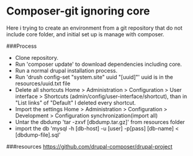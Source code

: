 # Composer-git ignoring core 


Here i trying to create an environment from a git repository that do not include core folder, and initial set up is manage with composer.

###Process
- Clone repository.
- Run 'composer update' to download dependencies including core.
- Run a normal drupal installation process.
- Run 'drush config-set "system.site" uuid "[uuid]"' uuid is in the resources/uuid.txt file
- Delete all shortcuts Home > Administration > Configuration > User interface > Shortcuts (admin/config/user-interface/shortcut), than in "List links" of "Default" I deleted every shortcut.
- Import the settings Home > Administration > Configuration > Development > Configuration synchronization(import all)
- Untar the dbdump 'tar -zxvf [dbdump.tar.gz]' from resources folder
- import the db 'mysql -h [db-host] -u [user] -p[pass] [db-name] < [dbdump-file].sql'

###resources
https://github.com/drupal-composer/drupal-project


